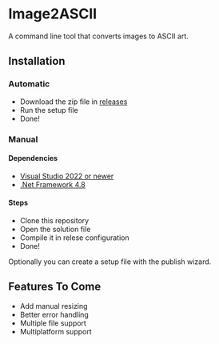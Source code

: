 # Image2ASCII
A command line tool that converts images to ASCII art.

## Installation

### Automatic
- Download the zip file in [releases](https://github.com/obvMellow/Image2ASCII/releases)
- Run the setup file
- Done!

### Manual

#### Dependencies
- [Visual Studio 2022 or newer](https://visualstudio.microsoft.com)
- [.Net Framework 4.8](https://dotnet.microsoft.com/download/dotnet-framework/net48)

#### Steps
- Clone this repository
- Open the solution file
- Compile it in relese configuration
- Done!

Optionally you can create a setup file with the publish wizard.

## Features To Come
- Add manual resizing
- Better error handling
- Multiple file support
- Multiplatform support
